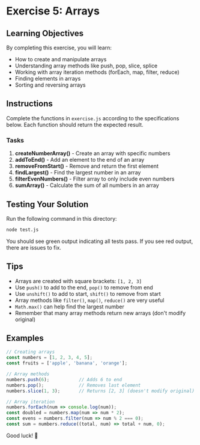 # Exercise 5: Arrays

## Learning Objectives
By completing this exercise, you will learn:
- How to create and manipulate arrays
- Understanding array methods like push, pop, slice, splice
- Working with array iteration methods (forEach, map, filter, reduce)
- Finding elements in arrays
- Sorting and reversing arrays

## Instructions

Complete the functions in `exercise.js` according to the specifications below. Each function should return the expected result.

### Tasks

1. **createNumberArray()** - Create an array with specific numbers
2. **addToEnd()** - Add an element to the end of an array
3. **removeFromStart()** - Remove and return the first element
4. **findLargest()** - Find the largest number in an array
5. **filterEvenNumbers()** - Filter array to only include even numbers
6. **sumArray()** - Calculate the sum of all numbers in an array

## Testing Your Solution

Run the following command in this directory:
```bash
node test.js
```

You should see green output indicating all tests pass. If you see red output, there are issues to fix.

## Tips

- Arrays are created with square brackets: `[1, 2, 3]`
- Use `push()` to add to the end, `pop()` to remove from end
- Use `unshift()` to add to start, `shift()` to remove from start
- Array methods like `filter()`, `map()`, `reduce()` are very useful
- `Math.max()` can help find the largest number
- Remember that many array methods return new arrays (don't modify original)

## Examples

```javascript
// Creating arrays
const numbers = [1, 2, 3, 4, 5];
const fruits = ['apple', 'banana', 'orange'];

// Array methods
numbers.push(6);           // Adds 6 to end
numbers.pop();             // Removes last element
numbers.slice(1, 3);       // Returns [2, 3] (doesn't modify original)

// Array iteration
numbers.forEach(num => console.log(num));
const doubled = numbers.map(num => num * 2);
const evens = numbers.filter(num => num % 2 === 0);
const sum = numbers.reduce((total, num) => total + num, 0);
```

Good luck! 🚀
